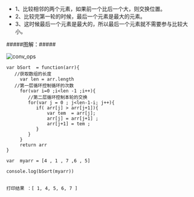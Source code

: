 + 1、比较相邻的两个元素，如果前一个比后一个大，则交换位置。
+ 2、比较完第一轮的时候，最后一个元素是最大的元素。
+ 3、这时候最后一个元素是最大的，所以最后一个元素就不需要参与比较大小。

#####图解：#####

![conv_ops](https://images2018.cnblogs.com/blog/1391679/201806/1391679-20180618163321525-1936669878.gif)

```
var bSort  = function(arr){
   //获取数组的长度
     var len = arr.length 
   //第一层循环控制循环的次数
     for(var i=0 ;i<len -1 ;i++){
        //第二层循环控制本轮的交换
        for(var j = 0 ; j<len-1-i; j++){
           if( arr[j] > arr[j+1]){
               var tem  = arr[j];
               arr[j] = arr[j+1] ;
               arr[j+1] = tem ;
           }
        }  
     }
     return arr
}

var  myarr = [4 , 1 , 7 ,6 , 5]

console.log(bSort(myarr))


打印结果 ：[ 1, 4, 5, 6, 7 ]
```
